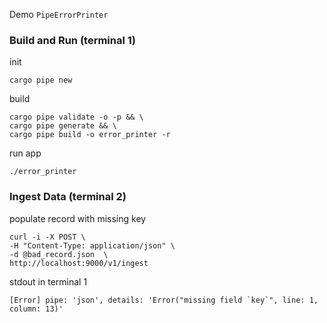 Demo `PipeErrorPrinter`
### Build and Run (terminal 1)
init
```
cargo pipe new
```
build
```
cargo pipe validate -o -p && \
cargo pipe generate && \
cargo pipe build -o error_printer -r
```
run app
```
./error_printer
```
### Ingest Data (terminal 2)
populate record with missing key
```
curl -i -X POST \
-H "Content-Type: application/json" \
-d @bad_record.json  \
http://localhost:9000/v1/ingest
```
stdout in terminal 1
```
[Error] pipe: 'json', details: 'Error("missing field `key`", line: 1, column: 13)'
```